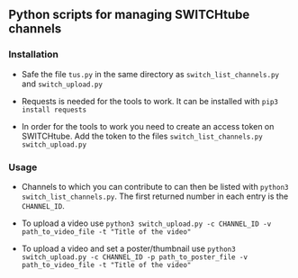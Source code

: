 ## Python scripts for managing SWITCHtube channels

### Installation 

* Safe the file ```tus.py``` in the same directory as ```switch_list_channels.py``` and ```switch_upload.py```

* Requests is needed for the tools to work. It can be installed with 
```pip3 install requests ```

* In order for the tools to work you need to create an access token on SWITCHtube. Add the token to the files 
```switch_list_channels.py```
```switch_upload.py```

### Usage

* Channels to which you can contribute to can then be listed with ```python3 switch_list_channels.py```. The first returned number in each entry is the ```CHANNEL_ID```. 

* To upload a video use 
```python3 switch_upload.py -c CHANNEL_ID -v path_to_video_file -t "Title of the video"```

* To upload a video and set a poster/thumbnail use 
```python3 switch_upload.py -c CHANNEL_ID -p path_to_poster_file -v path_to_video_file -t "Title of the video"```